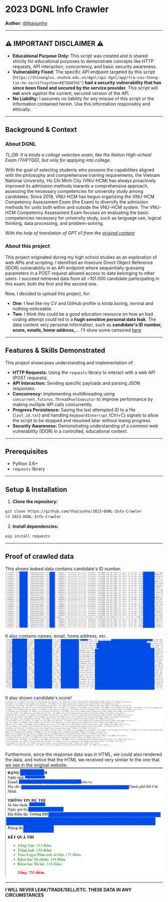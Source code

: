 # 2023 DGNL Info Crawler

**Author:** [@thaisonho](https://github.com/thaisonho)

---

## ⚠️ IMPORTANT DISCLAIMER ⚠️

* **Educational Purpose Only:** This script was created and is shared strictly for educational purposes to demonstrate concepts like HTTP requests, API interaction, concurrency, and basic security awareness.
* **Vulnerability Fixed:** The specific API endpoint targeted by this script (`https://thinangluc.vnuhcm.edu.vn/dgnl/api-dgnl/app/tra-cuu-thong-tin-ho-so/v1?tuychon=KETQUATHI"`) **had a security vulnerability that has since been fixed and secured by the service provider.** This script will **not** work against the current, secured version of the API.
* **No Liability:** I assumes no liability for any misuse of this script or the information contained herein. Use this information responsibly and ethically.

---

## Background & Context

### About DGNL

*TL;DR: It is kinda a college selection exam, like the Nation High-school Exam (THPTQG), but only for applying into college.*

With the goal of selecting students who possess the capabilities aligned with the philosophy and comprehensive training requirements, the Vietnam National University, Ho Chi Minh City (VNU-HCM) has always proactively improved its admission methods towards a comprehensive approach, assessing the necessary competencies for university study among candidates. Since 2018, VNU-HCM has begun organizing the VNU-HCM Competency Assessment Exam (the Exam) to diversify the admission methods for units both within and outside the VNU-HCM system. The VNU-HCM Competency Assessment Exam focuses on evaluating the basic competencies necessary for university study, such as language use, logical thinking, data processing, and problem-solving.

*With the help of translation of GPT o1 from the [original content](https://cete.vnuhcm.edu.vn/images/upload/kHAOTHI/Nam-2025/Gioi-thieu-ky-thi-DGNL-DHQG-HCM-nam-2025.pdf)*

### About this project

This project originated during my high school studies as an exploration of web APIs and scripting. I identified an Insecure Direct Object Reference (IDOR) vulnerability in an API endpoint where sequentially guessing parameters in a POST request allowed access to data belonging to other users. I succeed retrieved data from all ~101.000 candidate participating in this exam, both the first and the second one.

Now, I decided to upload this project, for:

* **One**: I feel like my CV and GitHub profile is kinda boring, normal and nothing noticeable.
* **Two**: I think this could be a good education resource on how an bad coding attempt could led to a **hugh sensitive personal data leak**. The data content very personal information, such as **candidate's ID number, score, emails, home address,...** I'll show some censored [here](#proof-of-crawled-data)

---

## Features & Skills Demonstrated

This project showcases understanding and implementation of:

* **HTTP Requests:** Using the `requests` library to interact with a web API (POST requests).
* **API Interaction:** Sending specific payloads and parsing JSON responses.
* **Concurrency:** Implementing multithreading using `concurrent.futures.ThreadPoolExecutor` to improve performance by making multiple API calls concurrently.
* **Progress Persistence:** Saving the last attempted ID to a file (`last_id.txt`) and handling `KeyboardInterrupt` (Ctrl+C) signals to allow the script to be stopped and resumed later without losing progress.
* **Security Awareness:** Demonstrating understanding of a common web vulnerability (IDOR) in a controlled, educational context.

---

## Prerequisites

*   Python 3.6+
*   `requests` library

---

## Setup & Installation

1. **Clone the repository:**

```bash
git clone https://github.com/thaisonho/2023-DGNL-Info-Crawler
cd 2023-DGNL-Info-Crawler
```

2. **Install dependencies:**

```bash
pip install requests
```

---

## Proof of crawled data

This shows leaked data contains candidate's ID number.
![ID number leaked!](./img/Screenshot%202025-04-28%20013336.png)

It also contains names, email, home address, etc.
![Other personal info leaked!](./img/Screenshot%202025-04-28%20013558.png)

It also shown candidate's score!
![Score leaked](./img/Screenshot%202025-04-28%20013633.png)

Furthermore, since the response data was in HTML, we could also rendered the data, and notice that the HTML we received very similar to the one that we see in the original website.
![HTML version](./img/Screenshot%202025-04-28%20013932.png)

---

**I WILL NEVER LEAK/TRADE/SELL/ETC. THESE DATA IN ANY CIRCUMSTANCES**